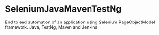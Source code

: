 # SeleniumJavaMavenTestNg
End to end automation of an application using Selenium PageObjectModel framework. Java, TestNg, Maven and Jenkins
